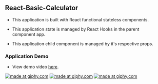 ## React-Basic-Calculator

- This application is built with React functional stateless components.

- This application state is managed by React Hooks in the parent component app.

- This application child component is managed by it's respective props.

### Application Demo

- View demo video <a href="https://youtu.be/Zr9q_keRSs8">here</a>.

<a href="https://giphy.com/gif/3facxx"><img src="https://media.giphy.com/media/wnl8rzkCmAZsUoxbOo/giphy.gif" title="made at giphy.com"/></a>
<a href="https://giphy.com/gif/3facxx"><img src="https://media.giphy.com/media/gBpFDDM9kJHUQGeI0M/giphy.gif" title="made at giphy.com"/></a>
<a href="https://giphy.com/gif/3facxx"><img src="https://media.giphy.com/media/xg78rlh5qKdVqoVgDR/giphy.gif" title="made at giphy.com"/></a>
